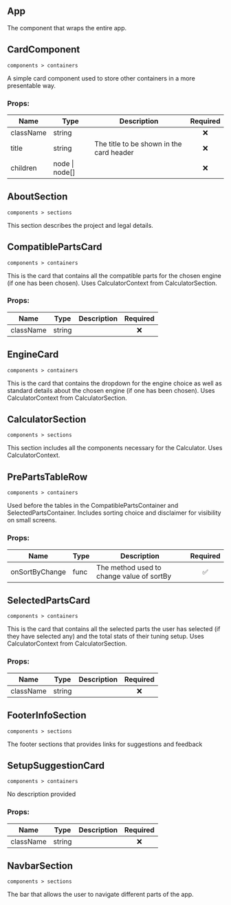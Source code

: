 ## App

The component that wraps the entire app.

## CardComponent

`components > containers`

A simple card component used to store other containers in a more presentable way.


### Props:

| Name      | Type           | Description                              | Required |
| --------- | -------------- | ---------------------------------------- | :------: |
| className | string         |                                          |    ❌     |
| title     | string         | The title to be shown in the card header |    ❌     |
| children  | node \| node[] |                                          |    ❌     |

## AboutSection

`components > sections`

This section describes the project and
legal details.

## CompatiblePartsCard

`components > containers`

This is the card that contains all the compatible parts for the
chosen engine (if one has been chosen).
Uses CalculatorContext from CalculatorSection.


### Props:

| Name      | Type   | Description | Required |
| --------- | ------ | ----------- | :------: |
| className | string |             |    ❌     |

## EngineCard

`components > containers`

This is the card that contains the dropdown for the engine choice
as well as standard details about the
chosen engine (if one has been chosen).
Uses CalculatorContext from CalculatorSection.

## CalculatorSection

`components > sections`

This section includes all the components necessary for the Calculator.
Uses CalculatorContext.

## PrePartsTableRow

`components > containers`

Used before the tables in the CompatiblePartsContainer and SelectedPartsContainer.
Includes sorting choice and disclaimer for visibility on small screens.


### Props:

| Name           | Type | Description                               | Required |
| -------------- | ---- | ----------------------------------------- | :------: |
| onSortByChange | func | The method used to change value of sortBy |    ✅     |

## SelectedPartsCard

`components > containers`

This is the card that contains all the selected parts
the user has selected (if they have selected any) and
the total stats of their tuning setup.
Uses CalculatorContext from CalculatorSection.


### Props:

| Name      | Type   | Description | Required |
| --------- | ------ | ----------- | :------: |
| className | string |             |    ❌     |

## FooterInfoSection

`components > sections`

The footer sections that provides links for suggestions and feedback

## SetupSuggestionCard

`components > containers`

No description provided


### Props:

| Name      | Type   | Description | Required |
| --------- | ------ | ----------- | :------: |
| className | string |             |    ❌     |

## NavbarSection

`components > sections`

The bar that allows the user to navigate different parts of the app.

